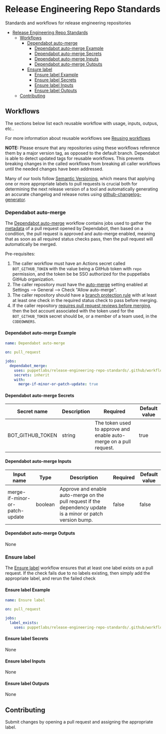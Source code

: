 # Release Engineering Repo Standards

Standards and workflows for release engineering repositories

- [Release Engineering Repo Standards](#release-engineering-repo-standards)
  - [Workflows](#workflows)
    - [Dependabot auto-merge](#dependabot-auto-merge)
      - [Dependabot auto-merge Example](#dependabot-auto-merge-example)
      - [Dependabot auto-merge Secrets](#dependabot-auto-merge-secrets)
      - [Dependabot auto-merge Inputs](#dependabot-auto-merge-inputs)
      - [Dependabot auto-merge Outputs](#dependabot-auto-merge-outputs)
    - [Ensure label](#ensure-label)
      - [Ensure label Example](#ensure-label-example)
      - [Ensure label Secrets](#ensure-label-secrets)
      - [Ensure label Inputs](#ensure-label-inputs)
      - [Ensure label Outputs](#ensure-label-outputs)
  - [Contributing](#contributing)

## Workflows

The sections below list each reusable workflow with usage, inputs, outpus, etc..

For more information about reusable workflows see [Reusing workflows](https://docs.github.com/en/actions/using-workflows/reusing-workflows)

**NOTE:** Please ensure that any repositories using these workflows reference them by a major version tag, as opposed to the default branch. Dependabot is able to detect updated tags for reusable workflows. This prevents breaking changes in the called workflows from breaking all caller workflows until the needed changes have been addressed.

Many of our tools follow [Semantic Versioning](https://semver.org/), which means that applying one or more appropriate labels to pull requests is crucial both for determining the next release version of a tool and automatically generating an accurate changelog and release notes using [github-changelog-generator](https://github.com/github-changelog-generator/github-changelog-generator).

### Dependabot auto-merge

The [Dependabot auto-merge](.github/workflows/ensure_label.yml) workflow contains jobs used to gather the [metadata](https://github.com/dependabot/fetch-metadata/tree/main) of a pull request opened by Dependabot, then based on a condition, the pull request is approved and auto-merge enabled, meaning that as soon as all required status checks pass, then the pull request will automatically be merged.

Pre-requisites:

  1. The caller workflow must have an Actions secret called `BOT_GITHUB_TOKEN` with the value being a GitHub token with `repo` permission, and the token be be SSO authorized for the puppetlabs GitHub organization.
  2. The caller repository must have the [auto-merge](https://docs.github.com/en/repositories/configuring-branches-and-merges-in-your-repository/configuring-pull-request-merges/managing-auto-merge-for-pull-requests-in-your-repository) setting enabled at Settings --> General --> Check "Allow auto-merge".
  3. The caller repository should have a [branch protection rule](https://docs.github.com/en/repositories/configuring-branches-and-merges-in-your-repository/managing-protected-branches/managing-a-branch-protection-rule#creating-a-branch-protection-rule) with at least at least one check in the required status check to pass before merging.
  4. If the caller repository [requires pull request reviews before merging](https://docs.github.com/en/repositories/configuring-branches-and-merges-in-your-repository/managing-protected-branches/about-protected-branches#require-pull-request-reviews-before-merging), then the bot account associated with the token used for the `BOT_GITHUB_TOKEN` secret should be, or a member of a team used, in the `CODEOWNERS`.

#### Dependabot auto-merge Example

```yaml
name: Dependabot auto-merge

on: pull_request

jobs:
  dependabot_merge:
    uses: puppetlabs/release-engineering-repo-standards/.github/workflows/dependabot_merge.yml@v1
    secrets: inherit
    with:
      merge-if-minor-or-patch-update: true
```

#### Dependabot auto-merge Secrets

| Secret name | Description | Required | Default value |
|------------|-------------|----------|---------------|
| BOT_GITHUB_TOKEN | string | The token used to approve and enable auto-merge on a pull request. | true | `templates/builders` |

#### Dependabot auto-merge Inputs

| Input name | Type | Description | Required | Default value |
|------------|------|-------------|----------|---------------|
| merge-if-minor-or-patch-update | boolean | Approve and enable auto-merge on the pull request if the dependency update is a minor or patch version bump. | false | false |

#### Dependabot auto-merge Outputs

None

### Ensure label

The [Ensure label](.github/workflows/ensure_label.yml) workflow ensures that at least one label exists on a pull request. If the check fails due to no labels existing, then simply add the appropriate label, and rerun the failed check

#### Ensure label Example

```yaml
name: Ensure label

on: pull_request

jobs:
  label_exists:
    uses: puppetlabs/release-engineering-repo-standards/.github/workflows/ensure_label.yml@v1
```

#### Ensure label Secrets

None

#### Ensure label Inputs

None

#### Ensure label Outputs

None

## Contributing

Submit changes by opening a pull request and assigning the appropriate label.
